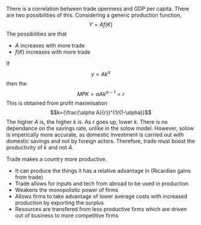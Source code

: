 There is a correlation between trade openness and GDP per capita. There are two possibilities of this. Considering a generic production function, $$Y=Af(K)$$The possibilities are that
- $A$ increases with more trade 
- $f(K)$ increases with more trade

If $$y=Ak^\alpha$$then the $$MPK=\alpha Ak^{\alpha-1}=r$$This is obtained from profit maximisation
$$k=(\frac{\alpha A}{r})^{1/(1-\alpha)}$$The higher $A$ is, the higher $k$ is. As $r$ goes up, lower $k$. There is no dependance on the savings rate, unlike in the solow model. However, solow is imperically more accurate, as domestic investment is carried out with domestic savings and not by foreign actors. Therefore, trade must boost the productivity of $k$ and not $A$. 

Trade makes a country more productive. 
- It can produce the things it has a relative advantage in (Ricardian gains from trade)
- Trade allows for inputs and tech from abroad to be used in production
- Weakens the monopolistic power of firms
- Allows firms to take advantage of lower average costs with increased production by exporting the surplus
- Resources are transfered from less productive firms which are driven out of business to more competitive firms 